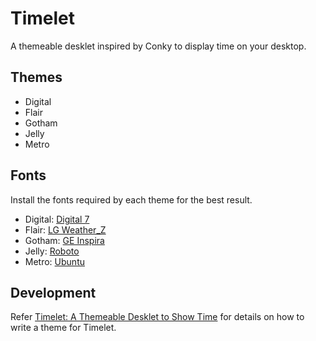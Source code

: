# Timelet

A themeable desklet inspired by Conky to display time on your desktop.

## Themes

- Digital
- Flair
- Gotham
- Jelly
- Metro

## Fonts

Install the fonts required by each theme for the best result.

- Digital: [Digital 7](https://www.dafont.com/digital-7.font)
- Flair: [LG Weather_Z](https://eng.m.fontke.com/font/110473288)
- Gotham: [GE Inspira](https://fontsgeek.com/fonts/GE-Inspira-Regular)
- Jelly: [Roboto](https://fonts.google.com/specimen/Roboto)
- Metro: [Ubuntu](https://fonts.google.com/specimen/Ubuntu)

## Development

Refer [Timelet: A Themeable Desklet to Show Time](https://www.linuxedo.com/2022/11/timelet-themeable-desklet-to-show-time.html) for details on how to write a theme for Timelet.
